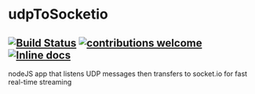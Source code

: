 # udpToSocketio 
[![Build Status](https://beefier-pike-4436.dataplicity.io/buildStatus/icon?job=nodeUDP)](https://beefier-pike-4436.dataplicity.io/job/nodeUDP)
[![contributions welcome](https://img.shields.io/badge/contributions-welcome-brightgreen.svg?style=flat)](https://github.com/dwyl/esta/issues)
[![Inline docs](http://inch-ci.org/github/Semyonic/udpToSocketio.svg?branch=master)](http://inch-ci.org/github/Semyonic/udpToSocketio)
---
nodeJS app that listens UDP messages then transfers to socket.io for fast real-time streaming
